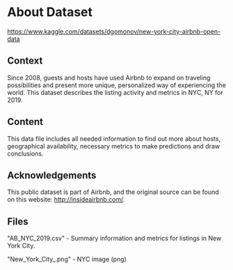 # About Dataset

https://www.kaggle.com/datasets/dgomonov/new-york-city-airbnb-open-data

## Context

Since 2008, guests and hosts have used Airbnb to expand on traveling possibilities and present more unique, personalized way of experiencing the world. This dataset describes the listing activity and metrics in NYC, NY for 2019.

## Content

This data file includes all needed information to find out more about hosts, geographical availability, necessary metrics to make predictions and draw conclusions.

## Acknowledgements

This public dataset is part of Airbnb, and the original source can be found on this website: http://insideairbnb.com/.

## Files

"AB_NYC_2019.csv" - Summary information and metrics for listings in New York City. 

"New_York_City_.png" - NYC image (png)